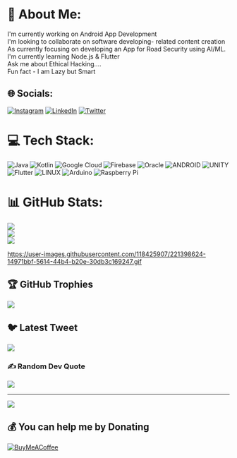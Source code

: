 # 💫 About Me:
I'm currently working on Android App Development<br>I'm looking to collaborate on software developing- related content creation<br>As  currently focusing on developing an App for Road Security using AI/ML.<br>I'm currently learning Node.js & Flutter<br>Ask me about Ethical Hacking....<br>Fun fact - I am Lazy but Smart


## 🌐 Socials:
[![Instagram](https://img.shields.io/badge/Instagram-%23E4405F.svg?logo=Instagram&logoColor=white)](https://instagram.com/cyrusdemon7/) [![LinkedIn](https://img.shields.io/badge/LinkedIn-%230077B5.svg?logo=linkedin&logoColor=white)](https://linkedin.com/in/jainendra-singh-2b0084104/) [![Twitter](https://img.shields.io/badge/Twitter-%231DA1F2.svg?logo=Twitter&logoColor=white)](https://twitter.com/shivamraaj15) 

# 💻 Tech Stack:
![Java](https://img.shields.io/badge/java-%23ED8B00.svg?style=for-the-badge&logo=java&logoColor=white) ![Kotlin](https://img.shields.io/badge/kotlin-%230095D5.svg?style=for-the-badge&logo=kotlin&logoColor=white) ![Google Cloud](https://img.shields.io/badge/Google%20Cloud-%234285F4.svg?style=for-the-badge&logo=google-cloud&logoColor=white) ![Firebase](https://img.shields.io/badge/firebase-%23039BE5.svg?style=for-the-badge&logo=firebase) ![Oracle](https://img.shields.io/badge/Oracle-F80000?style=for-the-badge&logo=oracle&logoColor=white) ![ANDROID](https://img.shields.io/badge/android-%2320232a.svg?style=for-the-badge&logo=android&logoColor=%a4c639) ![UNITY](https://img.shields.io/badge/Unity-%2320232a.svg?style=for-the-badge&logo=unity&logoColor=white) ![Flutter](https://img.shields.io/badge/Flutter-%2302569B.svg?style=for-the-badge&logo=Flutter&logoColor=white) ![LINUX](https://img.shields.io/badge/Linux-FCC624?style=for-the-badge&logo=linux&logoColor=black) ![Arduino](https://img.shields.io/badge/-Arduino-00979D?style=for-the-badge&logo=Arduino&logoColor=white) ![Raspberry Pi](https://img.shields.io/badge/-RaspberryPi-C51A4A?style=for-the-badge&logo=Raspberry-Pi)
# 📊 GitHub Stats:
![](https://github-readme-stats.vercel.app/api?username=Shivam&theme=radical&hide_border=false&include_all_commits=true&count_private=true)<br/>
![](https://github-readme-streak-stats.herokuapp.com/?user=Shivam&theme=radical&hide_border=false)<br/>
![](https://github-readme-stats.vercel.app/api/top-langs/?username=Shivam&theme=radical&hide_border=false&include_all_commits=true&count_private=true&layout=compact)


https://user-images.githubusercontent.com/118425907/221398624-14971bbf-5614-44b4-b20e-30db3c169247.gif


## 🏆 GitHub Trophies
![](https://github-profile-trophy.vercel.app/?username=Shivam&theme=radical&no-frame=false&no-bg=true&margin-w=4)

## 🐦 Latest Tweet
[![](https://gtce.itsvg.in/api?username=https://twitter.com/shivamraaj15)](https://github.com/VishwaGauravIn/github-twitter-card-embed)

### ✍️ Random Dev Quote
![](https://quotes-github-readme.vercel.app/api?type=horizontal&theme=radical)

---
[![](https://visitcount.itsvg.in/api?id=Shivam&icon=0&color=6)](https://visitcount.itsvg.in)

  ## 💰 You can help me by Donating
  [![BuyMeACoffee](https://img.shields.io/badge/Buy%20Me%20a%20Coffee-ffdd00?style=for-the-badge&logo=buy-me-a-coffee&logoColor=black)](https://buymeacoffee.com/shivamsingh7) 

  
<!-- Proudly created with GPRM ( https://gprm.itsvg.in ) -->
